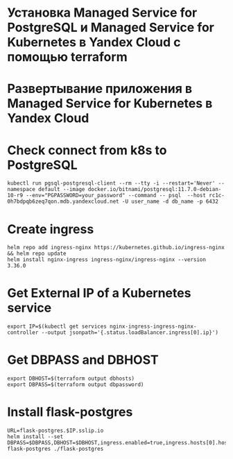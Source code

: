 # Установка Managed Service for PostgreSQL и Managed Service for Kubernetes в Yandex Cloud c помощью terraform
# Развертывание приложения в Managed Service for Kubernetes в Yandex Cloud 

# Check connect from k8s to PostgreSQL
```
kubectl run pgsql-postgresql-client --rm --tty -i --restart='Never' --namespace default --image docker.io/bitnami/postgresql:11.7.0-debian-10-r9 --env="PGPASSWORD=your_password" --command -- psql  --host rc1c-0h7bdpqb6zeq7qon.mdb.yandexcloud.net -U user_name -d db_name -p 6432
```

# Create ingress
```
helm repo add ingress-nginx https://kubernetes.github.io/ingress-nginx && helm repo update
helm install nginx-ingress ingress-nginx/ingress-nginx --version 3.36.0  
```



# Get External IP of a Kubernetes service
```
export IP=$(kubectl get services nginx-ingress-ingress-nginx-controller --output jsonpath='{.status.loadBalancer.ingress[0].ip}')
```

# Get DBPASS and DBHOST
```
export DBHOST=$(terraform output dbhosts)
export DBPASS=$(terraform output dbpassword)
```

# Install flask-postgres
```
URL=flask-postgres.$IP.sslip.io
helm install --set DBPASS=$DBPASS,DBHOST=$DBHOST,ingress.enabled=true,ingress.hosts[0].host=$URL,ingress.hosts[0].paths[0].path=/ flask-postgres ./flask-postgres
```
